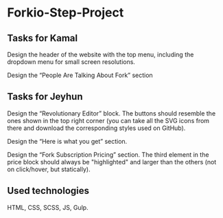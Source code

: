 # Forkio-Step-Project 

## Tasks for Kamal

Design the header of the website with the top menu, including the dropdown menu for small screen resolutions.

Design the “People Are Talking About Fork” section


## Tasks for Jeyhun

Design the “Revolutionary Editor” block. The buttons should resemble the ones shown in the top right corner (you can take all the SVG icons from there and download the
corresponding styles used on GitHub).

Design the “Here is what you get” section.

Design the “Fork Subscription Pricing” section. The third element in the price block should always be "highlighted" and larger than the others (not on click/hover, but
statically).


## Used technologies

HTML, CSS, SCSS, JS, Gulp.
